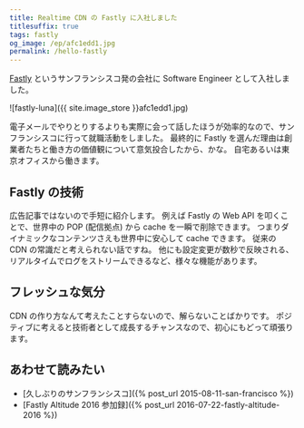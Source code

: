 ```yaml
---
title: Realtime CDN の Fastly に入社しました
titlesuffix: true
tags: fastly
og_image: /ep/afc1edd1.jpg
permalink: /hello-fastly
---
```


[Fastly](https://www.fastly.com) というサンフランシスコ発の会社に Software Engineer として入社しました。

![fastly-luna]({{ site.image_store }}afc1edd1.jpg)

電子メールでやりとりするよりも実際に会って話したほうが効率的なので、サンフランシスコに行って就職活動をしました。
最終的に Fastly を選んだ理由は創業者たちと働き方の価値観について意気投合したから、かな。
自宅あるいは東京オフィスから働きます。

## Fastly の技術

広告記事ではないので手短に紹介します。
例えば Fastly の Web API を叩くことで、世界中の POP (配信拠点) から cache を一瞬で削除できます。
つまりダイナミックなコンテンツさえも世界中に安心して cache できます。
従来の CDN の常識だと考えられない話ですね。
他にも設定変更が数秒で反映される、リアルタイムでログをストリームできるなど、様々な機能があります。

## フレッシュな気分

CDN の作り方なんて考えたことすらないので、解らないことばかりです。
ポジティブに考えると技術者として成長するチャンスなので、初心にもどって頑張ります。

## あわせて読みたい

- [久しぶりのサンフランシスコ]({% post_url 2015-08-11-san-francisco %})
- [Fastly Altitude 2016 参加録]({% post_url 2016-07-22-fastly-altitude-2016 %})
